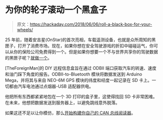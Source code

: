 # 为你的轮子滚动一个黑盒子

> 原文：<https://hackaday.com/2018/06/06/roll-a-black-box-for-your-wheels/>

25 年前，随着安吉星(OnStar)的首次亮相，车载遥测设备，也就是众所周知的黑匣子，打开了消费市场。现在，如果你想在安全驾驶游戏的折扣中碰碰运气，你可以从你的保险公司免费得到一个。但是如果你想要一个不与世界共享你的驾驶数据的黑匣子呢？[就做一个](http://www.instructables.com/id/DIY-Telematics-Box/)。

[TheForeignMan]的 DIY 远程信息盒旨在通过 ODBII 端口获取汽车的转速、速度和油门踩下角度的报告。ODBII-to-Bluetooth 模块将数据发送到 Arduino Mega，并将其与来自 NEO-6M GPS 模块的纬度和经度一起记录在 SD 卡上。一切都由汽车电池通过点烟器-USB 适配器供电。

他把所有东西都紧紧地包在一个 3D 打印的盒子里，这使得找回 SD 卡非常困难。在未来，他想把数据发送到服务器上，以避免跳线意外脱落。

如果这还不足以让你模仿，那么[开始构建你自己的 CAN 总线阅读器](https://hackaday.com/2012/04/17/tinkering-with-odb-ii-and-the-can-bus/)。